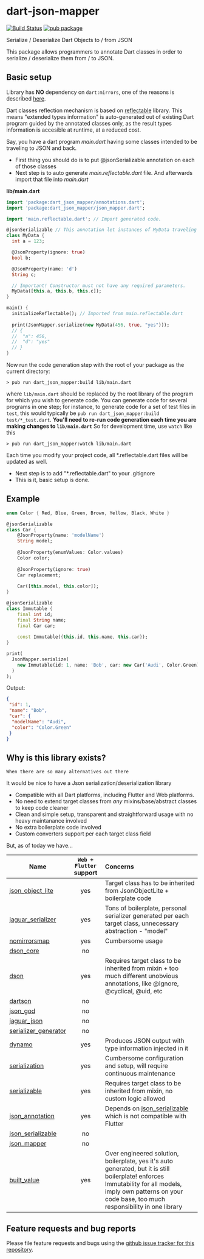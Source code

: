 # dart-json-mapper

[![Build Status][travis-badge]][travis-badge-url]
[![pub package](https://img.shields.io/pub/v/dart_json_mapper.svg)](https://pub.dartlang.org/packages/dart_json_mapper)

Serialize / Deserialize Dart Objects to / from JSON

This package allows programmers to annotate Dart classes in order to
  serialize / deserialize them from / to JSON.
  
## Basic setup

Library has **NO** dependency on `dart:mirrors`, one of the reasons is described [here][1].

Dart classes reflection mechanism is based on [reflectable][3] library. This means "extended types information" is auto-generated out of existing Dart program guided by the annotated classes only, as the result types information is accesible at runtime, at a reduced cost.

Say, you have a dart program *main.dart* having some classes intended to be traveling to JSON and back.
- First thing you should do is to put @jsonSerializable annotation on each of those classes
- Next step is to auto generate *main.reflectable.dart* file. And afterwards import that file into *main.dart*

**lib/main.dart**
```dart
import 'package:dart_json_mapper/annotations.dart';
import 'package:dart_json_mapper/json_mapper.dart';

import 'main.reflectable.dart'; // Import generated code.

@jsonSerializable // This annotation let instances of MyData traveling to/from JSON
class MyData {
  int a = 123;

  @JsonProperty(ignore: true)
  bool b;

  @JsonProperty(name: 'd')
  String c;

  // Important! Constructor must not have any required parameters.
  MyData([this.a, this.b, this.c]);
}

main() {
  initializeReflectable(); // Imported from main.reflectable.dart
  
  print(JsonMapper.serialize(new MyData(456, true, "yes")));
  // { 
  //  "a": 456,
  //  "d": "yes"
  // }
}
```

Now run the code generation step with the root of your package as the current
directory:

```shell
> pub run dart_json_mapper:build lib/main.dart
```

where `lib/main.dart` should be replaced by the root library of the
program for which you wish to generate code. You can generate code for
several programs in one step; for instance, to generate code for a set of
test files in `test`, this would typically be
`pub run dart_json_mapper:build test/*_test.dart`.
**You'll need to re-run code generation each time you are making changes to `lib/main.dart`**
So for development time, use `watch` like this

```shell
> pub run dart_json_mapper:watch lib/main.dart
```

Each time you modify your project code, all *.reflectable.dart files will be updated as well.
- Next step is to add "*.reflectable.dart" to your .gitignore
- This is it, basic setup is done.

## Example

```dart
enum Color { Red, Blue, Green, Brown, Yellow, Black, White }

@jsonSerializable
class Car {
    @JsonProperty(name: 'modelName')
    String model;
    
    @JsonProperty(enumValues: Color.values)
    Color color;
    
    @JsonProperty(ignore: true)
    Car replacement;
    
    Car([this.model, this.color]);
}

@jsonSerializable
class Immutable {
    final int id;
    final String name;
    final Car car;
    
    const Immutable({this.id, this.name, this.car});
}

print(
  JsonMapper.serialize(
    new Immutable(id: 1, name: 'Bob', car: new Car('Audi', Color.Green))
  )
);
``` 
Output:
```json
{
 "id": 1,
 "name": "Bob",
 "car": {
  "modelName": "Audi",
  "color": "Color.Green"
 }
}
```

## Why is this library exists? 
`When there are so many alternatives out there`

It would be nice to have a Json serialization/deserialization library
* Compatible with all Dart platforms, including Flutter and Web platforms.
* No need to extend target classes from *any* mixins/base/abstract classes to keep code cleaner
* Clean and simple setup, transparent and straightforward usage with no heavy maintanance involved
* No extra boilerplate code involved
* Custom converters support per each target class field

But, as of today we have...

| Name        | `Web + Flutter` support | Concerns   |
| ----------- |:-----------------------:|:-----------|  
|[json_object_lite][100]| yes |  Target class has to be inherited from JsonObjectLite + boilerplate code |
|[jaguar_serializer][101]| yes | Tons of boilerplate, personal serializer generated per each target class, unnecessary abstraction - "model"|
|[nomirrorsmap][102]| yes |  Cumbersome usage|
|[dson_core][103]| no | |
|[dson][104]| yes | Requires target class to be inherited from mixin + too much different unobvious annotations, like @ignore, @cyclical, @uid, etc|
|[dartson][105]| no | |
|[json_god][106]| no | |
|[jaguar_json][107]| no | |
|[serializer_generator][108]| no | |
|[dynamo][109]| yes   |Produces JSON output with type information injected in it|
|[serialization][110]|yes   |Cumbersome configuration and setup, will require continuous maintenance|
|[serializable][111]| yes  |Requires target class to be inherited from mixin, no custom logic allowed|
|[json_annotation][112]|yes   |Depends on  [json_serializable][113] which is not compatible with Flutter|
|[json_serializable][113]| no  ||
|[json_mapper][114]| no ||
|[built_value][115]| yes |Over engineered solution, boilerplate, yes it's auto generated, but it is still boilerplate! enforces Immutability for all models, imply own patterns on your code base, too much responsibility in one library |


[100]: https://pub.dartlang.org/packages/json_object_lite
[101]: https://pub.dartlang.org/packages/jaguar_serializer
[102]: https://pub.dartlang.org/packages/nomirrorsmap
[103]: https://pub.dartlang.org/packages/dson_core
[104]: https://pub.dartlang.org/packages/dson
[105]: https://pub.dartlang.org/packages/dartson
[106]: https://pub.dartlang.org/packages/json_god
[107]: https://pub.dartlang.org/packages/jaguar_json
[108]: https://pub.dartlang.org/packages/serializer_generator
[109]: https://pub.dartlang.org/packages/dynamo
[110]: https://pub.dartlang.org/packages/serialization
[111]: https://pub.dartlang.org/packages/serializable
[112]: https://pub.dartlang.org/packages/json_annotation
[113]: https://pub.dartlang.org/packages/json_serializable
[114]: https://pub.dartlang.org/packages/json_mapper
[115]: https://pub.dartlang.org/packages/built_value

## Feature requests and bug reports

Please file feature requests and bugs using the
[github issue tracker for this repository][2].



[1]: https://github.com/flutter/flutter/issues/1150
[2]: https://github.com/k-paxian/dart-json-mapper/issues
[3]: https://pub.dartlang.org/packages/reflectable

[travis-badge]: https://travis-ci.org/k-paxian/dart-json-mapper.svg?branch=master
[travis-badge-url]: https://travis-ci.org/k-paxian/dart-json-mapper